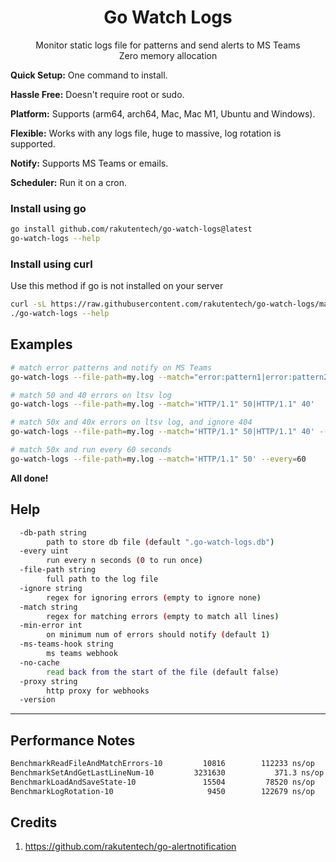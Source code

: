 <h1 align="center">
  Go Watch Logs
</h1>
<p align="center">
  Monitor static logs file for patterns and send alerts to MS Teams<br>
  Zero memory allocation<br>
</p>

**Quick Setup:** One command to install.

**Hassle Free:** Doesn't require root or sudo.

**Platform:** Supports (arm64, arch64, Mac, Mac M1, Ubuntu and Windows).

**Flexible:** Works with any logs file, huge to massive, log rotation is supported.

**Notify:** Supports MS Teams or emails.

**Scheduler:** Run it on a cron.

### Install using go

```bash
go install github.com/rakutentech/go-watch-logs@latest
go-watch-logs --help
```

### Install using curl

Use this method if go is not installed on your server

```bash
curl -sL https://raw.githubusercontent.com/rakutentech/go-watch-logs/master/install.sh | sh
./go-watch-logs --help
```

## Examples

```sh
# match error patterns and notify on MS Teams
go-watch-logs --file-path=my.log --match="error:pattern1|error:pattern2" --ms-teams-hook="https://outlook.office.com/webhook/xxxxx"

# match 50 and 40 errors on ltsv log
go-watch-logs --file-path=my.log --match='HTTP/1.1" 50|HTTP/1.1" 40'

# match 50x and 40x errors on ltsv log, and ignore 404
go-watch-logs --file-path=my.log --match='HTTP/1.1" 50|HTTP/1.1" 40' --ignore='HTTP/1.1" 404'

# match 50x and run every 60 seconds
go-watch-logs --file-path=my.log --match='HTTP/1.1" 50' --every=60
```


**All done!**

## Help

```sh
  -db-path string
    	path to store db file (default ".go-watch-logs.db")
  -every uint
    	run every n seconds (0 to run once)
  -file-path string
    	full path to the log file
  -ignore string
    	regex for ignoring errors (empty to ignore none)
  -match string
    	regex for matching errors (empty to match all lines)
  -min-error int
    	on minimum num of errors should notify (default 1)
  -ms-teams-hook string
    	ms teams webhook
  -no-cache
    	read back from the start of the file (default false)
  -proxy string
    	http proxy for webhooks
  -version
```


----

## Performance Notes

```sh
BenchmarkReadFileAndMatchErrors-10    	   10816	    112233 ns/op	    8591 B/op	      50 allocs/op
BenchmarkSetAndGetLastLineNum-10      	 3231630	       371.3 ns/op	     490 B/op	       8 allocs/op
BenchmarkLoadAndSaveState-10          	   15504	     78520 ns/op	   11563 B/op	     104 allocs/op
BenchmarkLogRotation-10               	    9450	    122679 ns/op	    9445 B/op	      69 allocs/op
```


## Credits

1. https://github.com/rakutentech/go-alertnotification

